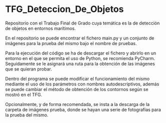 # TFG_Deteccion_De_Objetos
Repositorio con el Trabajo Final de Grado cuya temática es la de detección de objetos en entornos marítimos.

En el repositorio se puede encontrar el fichero main.py y un conjunto de imágenes para la prueba del mismo bajo el nombre de pruebas.

Para la ejecución del código se ha de descargar el fichero y abrirlo en un entorno en el que se permita el uso de Python, se recomienda PyCharm.
Seguidamente se le asignará una ruta para la obtención de las imágenes que se quieran probar.

Dentro del programa se puede modificar el funcionamiento del mismo mediante el uso de los parámetros con nombres autodescriptivos, además se puede cambiar el método de obtención de los contornos según se mostró en el TFG.

Opcionalmente, y de forma recomendada, se insta a la descarga de la carpeta de imágenes prueba, donde se hayan una serie de fotografías para la prueba del mismo.
